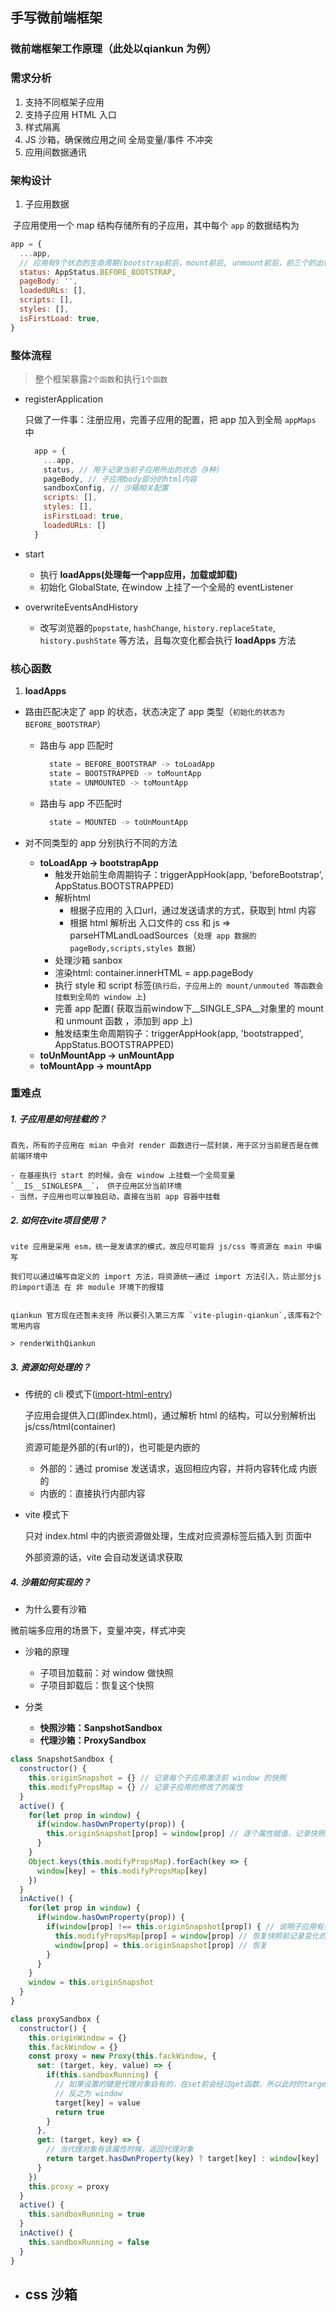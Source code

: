 ## 手写微前端框架

### 微前端框架工作原理（此处以qiankun 为例）


### 需求分析

1. 支持不同框架子应用
2. 支持子应用 HTML 入口
3. 样式隔离
4. JS 沙箱，确保微应用之间 全局变量/事件 不冲突
5. 应用间数据通讯


### 架构设计

1. 子应用数据

​	子应用使用一个 map 结构存储所有的子应用，其中每个 `app` 的数据结构为

  ```js
  app = {
    ...app,
    // 应用有9个状态的生命周期(bootstrap前后，mount前后, unmount前后，前三个的出错)
    status: AppStatus.BEFORE_BOOTSTRAP,
    pageBody: '',
    loadedURLs: [],
    scripts: [],
    styles: [],
    isFirstLoad: true,
  }
  ```

### 整体流程

> 整个框架暴露`2个函数`和执行`1个函数`

- registerApplication

  只做了一件事：注册应用，完善子应用的配置，把 app 加入到全局 `appMaps` 中

  ```js
    app = {
      ...app,
      status, // 用于记录当前子应用所出的状态（9种）
      pageBody, // 子应用body部分的html内容
      sandboxConfig, // 沙箱相关配置
      scripts: [],
      styles: [],
      isFirstLoad: true,
      loadedURLs: []
    }
  ```

- start
  - 执行 **loadApps(处理每一个app应用，加载或卸载)**
  - 初始化 GlobalState, 在window 上挂了一个全局的 eventListener

- overwriteEventsAndHistory
  - 改写浏览器的`popstate`, `hashChange`, `history.replaceState`, `history.pushState` 等方法，且每次变化都会执行 **loadApps** 方法



### 核心函数

1. **loadApps**

- 路由匹配决定了 app 的状态，状态决定了 app 类型（`初始化的状态为 BEFORE_BOOTSTRAP`）
  - 路由与 app 匹配时
    ```js
      state = BEFORE_BOOTSTRAP -> toLoadApp
      state = BOOTSTRAPPED -> toMountApp
      state = UNMOUNTED -> toMountApp
    ```
  - 路由与 app 不匹配时
    ```js
      state = MOUNTED -> toUnMountApp
    ```

- 对不同类型的 app 分别执行不同的方法
  - **toLoadApp -> bootstrapApp**
    - 触发开始前生命周期钩子：triggerAppHook(app, 'beforeBootstrap', AppStatus.BOOTSTRAPPED)
    - 解析html
      - 根据子应用的 入口url，通过发送请求的方式，获取到 html 内容
      - 根据 html 解析出 入口文件的 css 和 js => parseHTMLandLoadSources（`处理 app 数据的 pageBody,scripts,styles 数据`）
    - 处理沙箱 sanbox
    - 渲染html: container.innerHTML = app.pageBody
    - 执行 style 和 script 标签(`执行后，子应用上的 mount/unmouted 等函数会挂载到全局的 window 上`)
    - 完善 app 配置( 获取当前window下__SINGLE_SPA__对象里的 mount 和 unmount 函数 ，添加到 app 上)
    - 触发结束生命周期钩子：triggerAppHook(app, 'bootstrapped', AppStatus.BOOTSTRAPPED)
  - **toUnMountApp -> unMountApp**
  - **toMountApp -> mountApp**

### 重难点

##### 1. 子应用是如何挂载的？

    首先，所有的子应用在 mian 中会对 render 函数进行一层封装，用于区分当前是否是在微前端环境中

    - 在基座执行 start 的时候，会在 window 上挂载一个全局变量`__IS__SINGLESPA__`， 供子应用区分当前环境
    - 当然，子应用也可以单独启动，直接在当前 app 容器中挂载 

##### 2. 如何在vite项目使用？
  
    vite 应用是采用 esm，统一是发请求的模式，故应尽可能将 js/css 等资源在 main 中编写

    我们可以通过编写自定义的 import 方法，将资源统一通过 import 方法引入，防止部分js的import语法 在 非 module 环境下的报错


    qiankun 官方现在还暂未支持 所以要引入第三方库 `vite-plugin-qiankun`,该库有2个常用内容
    
    > renderWithQiankun 

##### 3. 资源如何处理的？

- 传统的 cli 模式下([import-html-entry](https://github.com/kuitos/import-html-entry))

  子应用会提供入口(即index.html)，通过解析 html 的结构，可以分别解析出 js/css/html(container)

  资源可能是外部的(有url的)，也可能是内嵌的
    - 外部的：通过 promise 发送请求，返回相应内容，并将内容转化成 内嵌的
    - 内嵌的：直接执行内部内容

- vite 模式下

  只对 index.html 中的内嵌资源做处理，生成对应资源标签后插入到 页面中

  外部资源的话，vite 会自动发送请求获取

##### 4. 沙箱如何实现的？

- 为什么要有沙箱

微前端多应用的场景下，变量冲突，样式冲突

- 沙箱的原理
  + 子项目加载前：对 window 做快照
  + 子项目卸载后：恢复这个快照

- 分类
  + **快照沙箱：SanpshotSandbox**
  + **代理沙箱：ProxySandbox**

```js
class SnapshotSandbox {
  constructor() {
    this.originSnapshot = {} // 记录每个子应用激活前 window 的快照
    this.modifyPropsMap = {} // 记录子应用的修改了的属性
  }
  active() {
    for(let prop in window) {
      if(window.hasOwnProperty(prop)) {
        this.originSnapshot[prop] = window[prop] // 逐个属性赋值，记录快照
      }
    }
    Object.keys(this.modifyPropsMap).forEach(key => {
      window[key] = this.modifyPropsMap[key]
    })
  }
  inActive() {
    for(let prop in window) {
      if(window.hasOwnProperty(prop)) {
        if(window[prop] !== this.originSnapshot[prop]) { // 说明子应用有些属性被修改了
          this.modifyPropsMap[prop] = window[prop] // 恢复快照前记录变化的属性
          window[prop] = this.originSnapshot[prop] // 恢复
        }
      }
    }
    window = this.originSnapshot
  }
}
```

```js
class proxySandbox {
  constructor() {
    this.originWindow = {}
    this.fackWindow = {}
    const proxy = new Proxy(this.fackWindow, {
      set: (target, key, value) => {
        if(this.sandboxRunning) {
          // 如果设置的键是代理对象自有的，在set前会经过get函数，所以此时的target 为代理对象
          // 反之为 window
          target[key] = value
          return true
        }
      },
      get: (target, key) => {
        // 当代理对象有该属性时候，返回代理对象
        return target.hasOwnProperty(key) ? target[key] : window[key]
      }
    })
    this.proxy = proxy
  }
  active() {
    this.sandboxRunning = true
  }
  inActive() {
    this.sandboxRunning = false
  }
}
```

- css 沙箱
  - 
